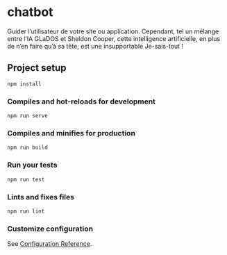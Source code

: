 # chatbot
Guider l’utilisateur de votre site ou application. Cependant, tel un mélange entre l’IA GLaDOS et Sheldon Cooper, cette intelligence artificielle, en plus de n’en faire qu’à sa tête, est une insupportable Je-sais-tout !

## Project setup
```
npm install
```

### Compiles and hot-reloads for development
```
npm run serve
```

### Compiles and minifies for production
```
npm run build
```

### Run your tests
```
npm run test
```

### Lints and fixes files
```
npm run lint
```

### Customize configuration
See [Configuration Reference](https://cli.vuejs.org/config/).

